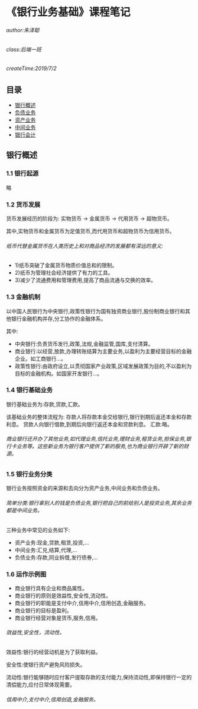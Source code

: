 # 《银行业务基础》课程笔记

###### author:朱泽聪

###### class:后端一班

###### createTime:2019/7/2

## 目录

* [银行概述](#银行概述)
* [负债业务](#负债业务)
* [资产业务](#资产业务)
* [中间业务](#中间业务)
* [银行会计](#银行会计)

## 银行概述

### 1.1 银行起源

略

### 1.2 货币发展

货币发展经历的阶段为: 实物货币 -> 金属货币 -> 代用货币 -> 超物货币。

其中,实物货币和金属货币为足值货币,而代用货币和超物货币为信用货币。

###### 纸币代替金属货币在人类历史上和对商品经济的发展都有深远的意义:

* 1)纸币突破了金属货币物质价值总和的限制。
* 2)纸币为管理社会经济提供了有力的工具。
* 3)减少了流通费用和管理费用,提高了商品流通与交换的效率。

### 1.3 金融机制

以中国人民银行为中央银行,政策性银行为国有独资商业银行,股份制商业银行和其他银行金融机构并存,分工协作的金融体系。

其中:

* 中央银行:负责货币发行,政策,法规,金融监管,国库,支付清算。
* 商业银行:以经营,放款,办理转账结算为主要业务,以盈利为主要经营目标的金融企业。如工商银行...。
* 政策性银行:由政府设立,以贯彻国家产业政策,区域发展政策为目的,不以盈利为目标的金融机构。如国家开发银行...。

### 1.4 银行基础业务

银行基础业务为:存款,贷款,汇款。

该基础业务的整体流程为: 存款人将存款本金交给银行,银行到期后返还本金和存款利息。 贷款人向银行借款,到期后向银行返还本金和贷款利息。 汇款:略。

###### 商业银行还开办了其他业务,如代理业务,信托业务,理财业务,租赁业务,担保业务,银行卡业务等。这些新业务为银行客户提供了新的服务,也为商业银行开辟了新的财源。

### 1.5 银行业务分类

银行业务按照资金的来源和去向分为资产业务,中间业务和负债业务。

###### 简单分类:银行拿别人的钱是负债业务,银行把自己的前给别人是投资业务,其余业务都是中间业务。

三种业务中常见的业务如下:

* 资产业务:现金,贷款,租赁,投资,...
* 中间业务:汇兑,结算,代理,...
* 负债业务:存款,同业拆借,发行债券,...

### 1.6 运作示例图

* 商业银行具有企业和商品属性。
* 商业银行的原则是效益性,安全性,流动性。
* 商业银行的职能是支付中介,信用中介,信用创造,金融服务。
* 商业银行的目标是盈利。
* 商业银行经营对象是货币,服务,信用。

###### 效益性,安全性，流动性。

效益性:银行的经营动机是为了获取利益。

安全性:使银行资产避免风险损失。

流动性:银行能够随时应付客户提取存款的支付能力,保持流动性,即保持银行一定的清偿能力,应付日常体现需要。

###### 信用中介,支付中介,信用创造,金融服务。

